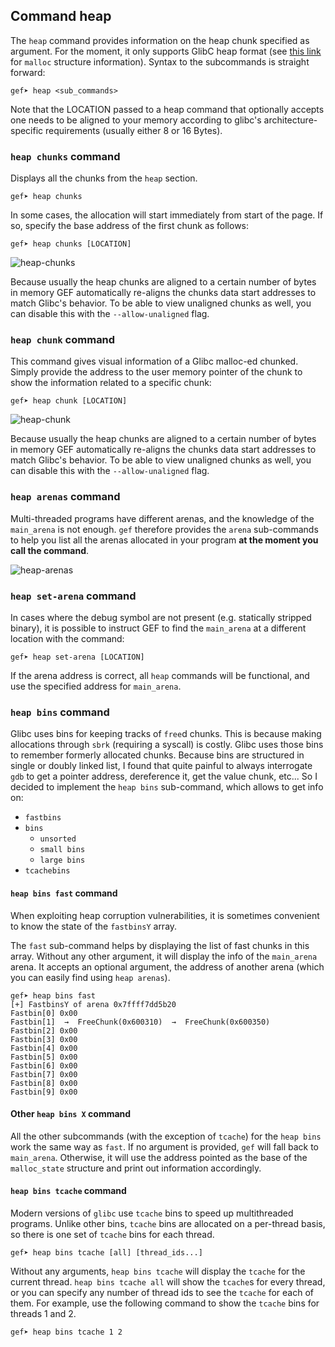 ## Command heap ##

The `heap` command provides information on the heap chunk specified as argument. For
the moment, it only supports GlibC heap format (see
[this link](http://code.woboq.org/userspace/glibc/malloc/malloc.c.html#malloc_chunk)
for `malloc` structure information). Syntax to the subcommands is straight forward:

```
gef➤ heap <sub_commands>
```

Note that the LOCATION passed to a heap command that optionally accepts one
needs to be aligned to your memory according to glibc's
architecture-specific requirements (usually either 8 or 16 Bytes).

### `heap chunks` command ###

Displays all the chunks from the `heap` section.

```
gef➤ heap chunks
```

In some cases, the allocation will start immediately from start of the page. If
so, specify the base address of the first chunk as follows:

```
gef➤ heap chunks [LOCATION]
```

![heap-chunks](https://i.imgur.com/2Ew2fA6.png)

Because usually the heap chunks are aligned to a certain number of bytes in
memory GEF automatically re-aligns the chunks data start addresses to match
Glibc's behavior. To be able to view unaligned chunks as well, you can
disable this with the `--allow-unaligned` flag.

### `heap chunk` command ###

This command gives visual information of a Glibc malloc-ed chunked. Simply
provide the address to the user memory pointer of the chunk to show the
information related to a specific chunk:

```
gef➤ heap chunk [LOCATION]
```

![heap-chunk](https://i.imgur.com/SAWNptW.png)

Because usually the heap chunks are aligned to a certain number of bytes in
memory GEF automatically re-aligns the chunks data start addresses to match
Glibc's behavior. To be able to view unaligned chunks as well, you can
disable this with the `--allow-unaligned` flag.

### `heap arenas` command ###

Multi-threaded programs have different arenas, and the knowledge of the
`main_arena` is not enough. `gef` therefore provides the `arena` sub-commands
to help you list all the arenas allocated in your program **at the moment you
call the command**.

![heap-arenas](https://i.imgur.com/ajbLiCF.png)

### `heap set-arena` command ###

In cases where the debug symbol are not present (e.g. statically stripped
binary), it is possible to instruct GEF to find the `main_arena` at a different
location with the command:

```
gef➤ heap set-arena [LOCATION]
```

If the arena address is correct, all `heap` commands will be functional, and use
the specified address for `main_arena`.

### `heap bins` command ###

Glibc uses bins for keeping tracks of `free`d chunks. This is because making
allocations through `sbrk` (requiring a syscall) is costly. Glibc uses those
bins to remember formerly allocated chunks. Because bins are structured in
single or doubly linked list, I found that quite painful to always interrogate
`gdb` to get a pointer address, dereference it, get the value chunk, etc... So
I decided to implement the `heap bins` sub-command, which allows to get info
on:

- `fastbins`
- `bins`
  - `unsorted`
  - `small bins`
  - `large bins`
- `tcachebins`

#### `heap bins fast` command ####

When exploiting heap corruption vulnerabilities, it is sometimes convenient to
know the state of the `fastbinsY` array.

The `fast` sub-command helps by displaying the list of fast chunks in this
array. Without any other argument, it will display the info of the `main_arena`
arena. It accepts an optional argument, the address of another arena (which you
can easily find using `heap arenas`).

```
gef➤ heap bins fast
[+] FastbinsY of arena 0x7ffff7dd5b20
Fastbin[0] 0x00
Fastbin[1]  →  FreeChunk(0x600310)  →  FreeChunk(0x600350)
Fastbin[2] 0x00
Fastbin[3] 0x00
Fastbin[4] 0x00
Fastbin[5] 0x00
Fastbin[6] 0x00
Fastbin[7] 0x00
Fastbin[8] 0x00
Fastbin[9] 0x00
```

#### Other `heap bins X` command ####

All the other subcommands (with the exception of `tcache`) for the `heap bins`
work the same way as `fast`. If no argument is provided, `gef` will fall back
to `main_arena`. Otherwise, it will use the address pointed as the base of the
`malloc_state` structure and print out information accordingly.

#### `heap bins tcache` command ####

Modern versions of `glibc` use `tcache` bins to speed up multithreaded
programs.  Unlike other bins, `tcache` bins are allocated on a per-thread
basis, so there is one set of `tcache` bins for each thread.

```
gef➤ heap bins tcache [all] [thread_ids...]
```

Without any arguments, `heap bins tcache` will display the `tcache` for the
current thread. `heap bins tcache all` will show the `tcache`s for every
thread, or you can specify any number of thread ids to see the `tcache` for
each of them. For example, use the following command to show the `tcache` bins
for threads 1 and 2.

```
gef➤ heap bins tcache 1 2
```
